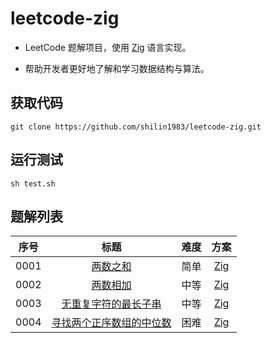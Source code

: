 # leetcode-zig

- LeetCode 题解项目，使用 [Zig](https://ziglang.org) 语言实现。

- 帮助开发者更好地了解和学习数据结构与算法。

## 获取代码

```git
git clone https://github.com/shilin1983/leetcode-zig.git
```

## 运行测试

```shell
sh test.sh
```

## 题解列表

| 序号  |                                                 标题                                                 | 难度  |                                      方案                                       |
| :---: | :--------------------------------------------------------------------------------------------------: | :---: | :-----------------------------------------------------------------------------: |
| 0001  |                          [两数之和](https://leetcode.cn/problems/two-sum/)                           | 简单  |                   [Zig](src/solutions/problem0001/twoSum.zig)                   |
| 0002  |                      [两数相加](https://leetcode.cn/problems/add-two-numbers/)                       | 中等  |               [Zig](src/solutions/problem0002/addTwoNumbers.zig)                |
| 0003  | [无重复字符的最长子串](https://leetcode.cn/problems/longest-substring-without-repeating-characters/) | 中等  | [Zig](src/solutions/problem0003/longestSubstringWithoutRepeatingCharacters.zig) |
| 0004  |        [寻找两个正序数组的中位数](https://leetcode.cn/problems/median-of-two-sorted-arrays/)         | 困难  |          [Zig](src/solutions/problem0004/medianOfTwoSortedArrays.zig)           |
